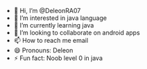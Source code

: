 - 👋 Hi, I’m @DeleonRA07
- 👀 I’m interested in java language
- 🌱 I’m currently learning java
- 💞️ I’m looking to collaborate on android apps
- 📫 How to reach me email
- 😄 Pronouns: Deleon
- ⚡ Fun fact: Noob level 0 in java

<!---
DeleonRA07/DeleonRA07 is a ✨ special ✨ repository because its `README.md` (this file) appears on your GitHub profile.
You can click the Preview link to take a look at your changes.
--->
